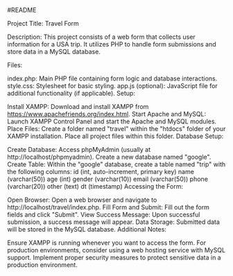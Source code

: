 #README

Project Title: Travel Form

Description: This project consists of a web form that collects user information for a USA trip. It utilizes PHP to handle form submissions and store data in a MySQL database.

Files:

index.php: Main PHP file containing form logic and database interactions.
style.css: Stylesheet for basic styling.
app.js (optional): JavaScript file for additional functionality (if applicable).
Setup:

Install XAMPP: Download and install XAMPP from https://www.apachefriends.org/index.html.
Start Apache and MySQL: Launch XAMPP Control Panel and start the Apache and MySQL modules.
Place Files: Create a folder named "travel" within the "htdocs" folder of your XAMPP installation. Place all project files within this folder.
Database Setup:

Create Database:
Access phpMyAdmin (usually at http://localhost/phpmyadmin).
Create a new database named "google".
Create Table:
Within the "google" database, create a table named "trip" with the following columns:
id (int, auto-increment, primary key)
name (varchar(50))
age (int)
gender (varchar(10))
email (varchar(50))
phone (varchar(20))
other (text)
dt (timestamp)
Accessing the Form:

Open Browser: Open a web browser and navigate to http://localhost/travel/index.php.
Fill Form and Submit: Fill out the form fields and click "Submit".
View Success Message: Upon successful submission, a success message will appear.
Data Storage: Submitted data will be stored in the MySQL database.
Additional Notes:

Ensure XAMPP is running whenever you want to access the form.
For production environments, consider using a web hosting service with MySQL support.
Implement proper security measures to protect sensitive data in a production environment.
